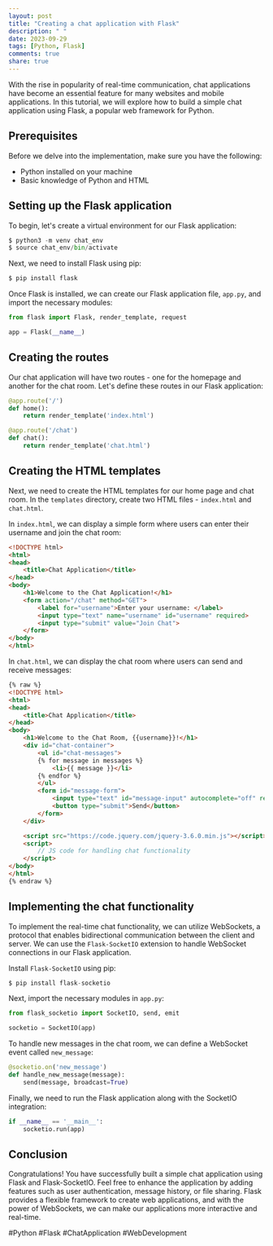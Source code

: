 ```yaml
---
layout: post
title: "Creating a chat application with Flask"
description: " "
date: 2023-09-29
tags: [Python, Flask]
comments: true
share: true
---
```


With the rise in popularity of real-time communication, chat applications have become an essential feature for many websites and mobile applications. In this tutorial, we will explore how to build a simple chat application using Flask, a popular web framework for Python.

## Prerequisites

Before we delve into the implementation, make sure you have the following:

- Python installed on your machine
- Basic knowledge of Python and HTML

## Setting up the Flask application

To begin, let's create a virtual environment for our Flask application:

```python
$ python3 -m venv chat_env
$ source chat_env/bin/activate
```

Next, we need to install Flask using pip:

```python
$ pip install flask
```

Once Flask is installed, we can create our Flask application file, `app.py`, and import the necessary modules:

```python
from flask import Flask, render_template, request

app = Flask(__name__)
```

## Creating the routes

Our chat application will have two routes - one for the homepage and another for the chat room. Let's define these routes in our Flask application:

```python
@app.route('/')
def home():
    return render_template('index.html')

@app.route('/chat')
def chat():
    return render_template('chat.html')
```

## Creating the HTML templates

Next, we need to create the HTML templates for our home page and chat room. In the `templates` directory, create two HTML files - `index.html` and `chat.html`.

In `index.html`, we can display a simple form where users can enter their username and join the chat room:

```html
<!DOCTYPE html>
<html>
<head>
    <title>Chat Application</title>
</head>
<body>
    <h1>Welcome to the Chat Application!</h1>
    <form action="/chat" method="GET">
        <label for="username">Enter your username: </label>
        <input type="text" name="username" id="username" required>
        <input type="submit" value="Join Chat">
    </form>
</body>
</html>
```

In `chat.html`, we can display the chat room where users can send and receive messages:

```html
{% raw %}
<!DOCTYPE html>
<html>
<head>
    <title>Chat Application</title>
</head>
<body>
    <h1>Welcome to the Chat Room, {{username}}!</h1>
    <div id="chat-container">
        <ul id="chat-messages">
        {% for message in messages %}
            <li>{{ message }}</li>
        {% endfor %}
        </ul>
        <form id="message-form">
            <input type="text" id="message-input" autocomplete="off" required>
            <button type="submit">Send</button>
        </form>
    </div>

    <script src="https://code.jquery.com/jquery-3.6.0.min.js"></script>
    <script>
        // JS code for handling chat functionality
    </script>
</body>
</html>
{% endraw %}
```

## Implementing the chat functionality

To implement the real-time chat functionality, we can utilize WebSockets, a protocol that enables bidirectional communication between the client and server. We can use the `Flask-SocketIO` extension to handle WebSocket connections in our Flask application.

Install `Flask-SocketIO` using pip:

```python
$ pip install flask-socketio
```

Next, import the necessary modules in `app.py`:

```python
from flask_socketio import SocketIO, send, emit

socketio = SocketIO(app)
```

To handle new messages in the chat room, we can define a WebSocket event called `new_message`:

```python
@socketio.on('new_message')
def handle_new_message(message):
    send(message, broadcast=True)
```

Finally, we need to run the Flask application along with the SocketIO integration:

```python
if __name__ == '__main__':
    socketio.run(app)
```

## Conclusion

Congratulations! You have successfully built a simple chat application using Flask and Flask-SocketIO. Feel free to enhance the application by adding features such as user authentication, message history, or file sharing. Flask provides a flexible framework to create web applications, and with the power of WebSockets, we can make our applications more interactive and real-time.

#Python #Flask #ChatApplication #WebDevelopment